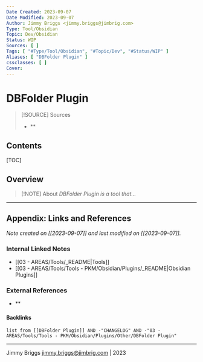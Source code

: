 ```yaml
---
Date Created: 2023-09-07
Date Modified: 2023-09-07
Author: Jimmy Briggs <jimmy.briggs@jimbrig.com>
Type: Tool/Obsidian
Topic: Dev/Obsidian
Status: WIP
Sources: [ ]
Tags: [ "#Type/Tool/Obsidian", "#Topic/Dev", "#Status/WIP" ]
Aliases: [ "DBFolder Plugin" ]
cssclasses: [ ]
Cover:
---
```


# DBFolder Plugin

> [!SOURCE] Sources
> - **

## Contents

[TOC]

## Overview

> [!NOTE] About
> *DBFolder Plugin is a tool that...*

***

## Appendix: Links and References

*Note created on [[2023-09-07]] and last modified on [[2023-09-07]].*

### Internal Linked Notes

- [[03 - AREAS/Tools/_README|Tools]]
- [[03 - AREAS/Tools/Tools - PKM/Obsidian/Plugins/_README|Obsidian Plugins]]


### External References

- **

#### Backlinks

```dataview
list from [[DBFolder Plugin]] AND -"CHANGELOG" AND -"03 - AREAS/Tools/Tools - PKM/Obsidian/Plugins/Other/DBFolder Plugin"
```


***

Jimmy Briggs <jimmy.briggs@jimbrig.com> | 2023

